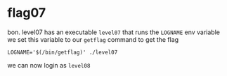 # flag07

bon.
level07 has an executable `level07` that runs the `LOGNAME` env variable
we set this variable to our `getflag` command to get the flag

`LOGNAME='$(/bin/getflag)' ./level07`

we can now login as `level08`